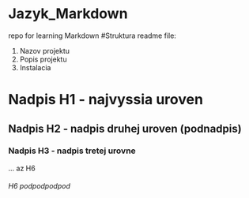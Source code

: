 # Jazyk_Markdown
repo for learning Markdown
#Struktura readme file:
1. Nazov projektu
2. Popis projektu
3. Instalacia

   
# Nadpis H1 - najvyssia uroven
## Nadpis H2 - nadpis druhej uroven (podnadpis)
### Nadpis H3 - nadpis tretej urovne
... az H6
###### H6 podpodpodpod

